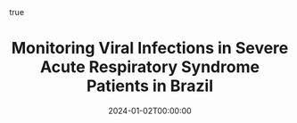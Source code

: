 ---
title : "Monitoring Viral Infections in Severe Acute Respiratory Syndrome Patients in Brazil"
date : 2024-01-02T00:00:00
draft : false

# Authors. Comma separated list, e.g. `["Bob Smith", "David Jones"]`.
authors : [J. F. A. Silva,admin, L. S. Bastos, G. P. Soares]
 
# Publication type.
# Legend:
# 0 : Uncategorized
# 1 : Conference paper
# 2 : Journal article
# 3 : Manuscript
# 4 : Report
# 5 : Book
# 6 : Book section
publication_types : ["6"]

# Publication name and optional abbreviated version.
publication : "Developments in Statistical Modelling "
#publication_short : "In *ICMEW*"

# Abstract and optional shortened version.
abstract : ""
abstract_short : ""

# Featured image thumbnail (optional)
image_preview : ""

# Is this a selected publication? (true/false)
selected : false

# Projects (optional).
#   Associate this publication with one or more of your projects.
#   Simply enter your project's filename without extension.
#   E.g. `projects : ["deep-learning"]` references `content/project/deep-learning.md`.
#   Otherwise, set `projects : []`.
# projects : ["example-external-project"]

# Tags (optional).
#   Set `tags : []` for no tags, or use the form `tags : ["A Tag", "Another Tag"]` for one or more tags.
tags : ["Flu","COVID","Influenza","Epidemiology","Machine Learning","Online Monitoring"]

# Links (optional).
url_pdf : "https://link.springer.com/chapter/10.1007/978-3-031-65723-8_12"
#url_preprint : "https://arxiv.org/abs/2202.02253"
#url_code : ""
#url_dataset : "#"
#url_project : "#"
#url_slides : "#"
#url_video : "#"
#url_poster : "#"
#url_source : "#"

# Custom links (optional).
#   Uncomment line below to enable. For multiple links, use the form `[{...}, {...}, {...}]`.
#url_custom : [{name : "Custom Link", url : "http://example.org"}]

# Does this page contain LaTeX math? (true/false)
math : true

# Does this page require source code highlighting? (true/false)
highlight : true

---
